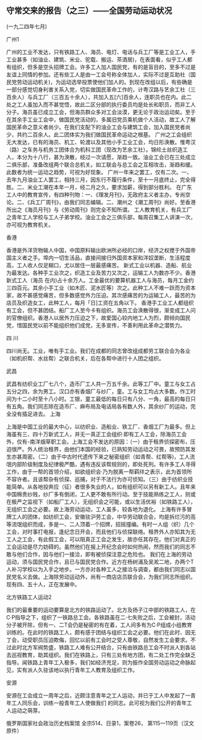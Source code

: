 ## 守常交来的报告（之三）——全国劳动运动状况

(一九二四年七月)

广州1

广州的工业不发达，只有铁路工人、海员、电灯、电话与兵工厂等是工业工人，手工业甚多（如油业、建筑、米业、驼载、搬运、茶酒居)，在表面看，似乎工人都有组织，但多是空头招牌工会。许多工人加人国民党，有的是盲目的，至多不过是友谊上同情的参加。还有些工人是由一工会号称全体加人，实际不过是互助社（国民党劳动运动机关)，为运动选举投票使他们加人的。到现在改组以后，有些确是一部分感觉切身利害关系入党，切实做国民革命工作的，计粤汉路与艺余工社（三百余人）与兵工厂（三百五十余人），共加入五[六]百余人，连职员也在内。此二处之工人虽加入而不甚觉悟，故此二区分部的执行委员均是处长和职员，而非工人分子。海员虽已成立工会，但海员群众多对工会淡漠，更无论于政治运动矣。至于在其余手工业工会中，做国民党活动的，多属旧党员乘机做个人活动，故工人了解国民革命之意义者尚少。在我们支配下的油业工会与建筑工会，加入国民党者尚少，共约二百余人。此二团体实为我们做国民革命运动之根基。
广州之工会组织无大发达，已有的海员、机工、轮渡以及其他小手工业工会，均日形涣散。惟粤汉（路）之车务与机务工团体合为机科工团（现改为艺余工社）。锦纶土丝织造工人，本分为十八行，甚为涣散，经过一次请愿，渐趋一致。油业工会已在三处成立二俱乐部，准备改组两个联合总机关。如工联会与总工会之互相攻击，渐趋和缓。此数者为统一运动之趋势，可视为好现象。
广州一年来之罢工，仅有二次。一、去年九月油业工人罢工，相持三月，因东行不履行条件，至十一月底终止，完全得胜。二、米业工潮在本年一月，经二月之久，要求加薪，得到部分胜利。
在广东工人中的教育宣传，有四种刊物：一、《理发月刊》，无政府主义者主办，专尚空论。二、《兵工厂周刊》，由我们同志编辑。二、潮州之《潮工周刊》尚好。至香港所出之《海员月刊》与《劳动周刊》则完全不知所谓。
工人教育机关，有兵工厂之青年工人学校与工人子弟学校。油业工会之三俱乐部，每周召集工人讲演一次，亦可视为教育机关。

香港

香港是外洋货物输人中国，中国原料输出欧洲所必经的口岸，经济之权搅于外国帝国主义者之手。埠内一切生活品，直接间接归外国资本家和洋奴垄断，生活程度高，工人收人仅足糊口，尤以居住一层最感痛苦。
新式工业以机器、造船、航业为最发达。各种手工业次之，织造工业及苦力又次之，运输工人为数亦不少。香港新式工人（海员
在内)占十余万人。工金最优的要算机器工人与海员，每月工金约三四百元。其余小手工业（如木匠、泥水匠等）次之。此种工人不难一跃而为资本家，故不甚感觉痛苦，但多数感觉外力压迫。其次感痛苦的为运输工人，最苦的为店员及织造女工，此种工人，每月「日]工资在五角以下。
香港手工业工人都组织有工会，但不甚团结。船厂工人至今卡有组织。海员工会涣散得很，渐变成工人问的官僚组织。香港人以居外力压迫之下，故爱国心较内地工人为烈，颇倾向国民党，惜国民党以前不能组织他们成党，无多宣传，不善利用此革命之潜势力。

四  川

四川尚无。工业，唯有手工业。我们在成都的同志曾改组成都劳工联合会为各业（如机织帮、水丝帮）之联合机关，后在各帮中进行十人团之组织。

武昌

武昌有纺织业工厂七八个，造币厂工人共一万五千余。此等工厂中。童工与女工占五分之四，余为男工。汉口亦有香烟厂与纱厂，童。工与女工均占大多数。作工时间为十二小时至十八小时。工银，童工最低的每日只有八分、一角，最高的每日只有五角。我们同志除在造币厂、麻布局及电话局各有数人外，其余纱厂的运动，完全没有插足进去。
上海

上海是中国工业的最大中心，以纺织业、造船业、铁工厂、香烟工厂为最多。但上海虽有三、四十万新式工人，并无一真正工会组织·即有工人工会，除海员工会外，仅有-南洋烟草职工会。上海工会不发达的原因：（一）由于租界侦探密布，压迫很严。外人统治租界，由他们本国的经验，已熟知劳动运动之可畏，故预防其发生亦甚周密。（二）由于中古时代遗传下来之秘密组织（如青帮、红帮等)，工人流氓内部阶级制度及纪律极严酷，遇有违反该帮规则的，即处死刑。有许多工人寻得工作，由于一帮的首领介绍，如欲组织会·乃为脱离一帮羁绊之表示，此为首领所不容许者。且该帮杂有侦探、巡捕，对于不法行为亦可侦知。（三）由于纺织业技能简单。从各地投奔应（征）者很多失业的人，如有组织可以另有新工人。且年来中国棉贵纱贱，纱厂多有倒闭，工人更不敢有所行动。至于技能熟练之工人，则或在极严之监视下（如船厂工人），无组织会之可能，或以生活优裕（如铁路工人），无组织工会之必要。故上海劳动运动，工人虽多，较各地为退化。
上海有许多冒牌工人的团体，如纺织工会，安徽驻沪劳工会，中华劳动联合会，均是拆烂污的高等流氓组织而成，多是一、二人顶着-·个招牌，招摇撞编。有时一人组（织）几个工会，对时事打电报，逢纪念日开会，而且他们与侦探联络。租界外人亦知其为无工人之工会，有此假工会，可以阻真正工会之发生，故亦任其存在。他们对真正的工会运动是尽力妨碍的。虽然他们在报上开纪念会时如何热闹，然而我们的同志不敢与他们合作，因与他们一接洽，即有被侦探注意之危险也。
我们在上海的劳动运动，须与国民党合作，且已与国民党合作。近方在杨树浦及吴淞二地，办两个T人补习学校以为入手之地步。一方亦对各种工人之接洽与调查，都由我们同志以国民党名义去做。上海除劳动运动外，尚有一商店店员联合会，为我们同志所组织。现有四、五十人，正在发展中。

北方铁路工人运动2

我们的最重要的运动要算是北方的铁路运动了。北方及扬子江中部的铁路工人，在C·P指导之下，组织了一铁路总工会。各铁路虽在二·七失败之后，工会被封，活动分子被开除，但有一、二T会仍是秘密的有在着，工人间多有为C·P组成小组教育训练的。在此时的铁路工人，颇有感于团结与组织工会之必要。他们在此时、因无丁会，动受职员压迫欺侮，回忆以前有工会时之受人尊敬，自然发生工会要求。不过此时北方军阀势盛，铁路工人难有公开结合，只有由铁路总工会不时派人到各站去巡视教育，助其组织。我们在铁路上，只有三处有地方团，有二处工作完全缺乏指导。闻铁路上青年工入极多，我们如经济充足，则为振作全国劳动运动之命脉起见，实有派人久驻该地以执行青年工人教育及组织工作。

安源

安源在工会成立一周年之后，近颇注意青年之工人运动，并已于工人中发起了一青年工人同乐会，训练一般青年工人使做我们
的同志。此可视为我们公开的青年工人运动之萌芽。

俄罗斯国家社会政治历史档案馆
全宗514、日录1，案卷26，
第115一119页（汉文原件）

